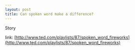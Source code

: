 ```yaml
---
layout: post
title: Can spoken word make a difference?
---
```


Story

link: 
[http://www.ted.com/playlists/87/spoken_word_fireworks](http://www.ted.com/playlists/87/spoken_word_fireworks)

